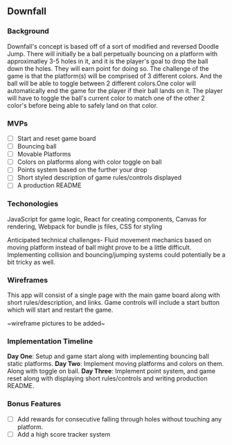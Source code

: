 ## Downfall

### Background 
Downfall's concept is based off of a sort of modified and reversed Doodle Jump. 
There will initially be a ball perpetually bouncing on a platform with approximatley 3-5 holes in it,
and it is the player's goal to drop the ball down the holes. They will earn point for doing so.
The challenge of the game is that the platform(s) will be comprised of 3 different colors. 
And the ball will be able to toggle between 2 different colors.One color will automatically 
end the game for the player if their ball lands on it. The player will have to toggle the 
ball's current color to match one of the other 2 color's before being able to safely land on that color.

### MVPs

- [ ] Start and reset game board
- [ ] Bouncing ball 
- [ ] Movable Platforms 
- [ ] Colors on platforms along with color toggle on ball 
- [ ] Points system based on the further your drop 
- [ ] Short styled description of game rules/controls displayed 
- [ ] A production README 

### Techonologies 

JavaScript for game logic,
React for creating components,
Canvas for rendering,
Webpack for bundle js files, 
CSS for styling 

Anticipated technical challenges- Fluid movement mechanics based on moving platform instead of ball
might prove to be a little difficult.
Implementing collision and bouncing/jumping systems could potentially be a bit tricky as well. 
 
### Wireframes 

This app will consist of a single page with the main game board along with short rules/description, and links. 
Game controls will include a start button which will start and restart the game. 

~wireframe pictures to be added~ 

### Implementation Timeline 

**Day One**: Setup and game start along with implementing bouncing ball static platforms.
**Day Two**: Implement moving platforms and colors on them. Along with toggle on ball.
**Day Three**: Implement point system, and game reset along with displaying short rules/controls and 
writing production README. 

### Bonus Features

- [ ] Add rewards for consecutive falling through holes without touching any platform. 
- [ ] Add a high score tracker system 

